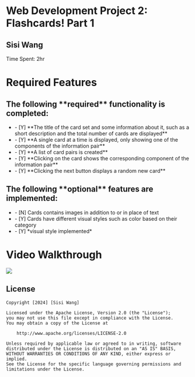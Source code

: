 # Web Development Project 2: Flashcards! Part 1
<h2>Sisi Wang</h2>
<p>Time Spent: 2hr</p>

# Required Features
<h2>The following **required** functionality is completed:</h2>
<ul>
  <li>
    - [Y] **The title of the card set and some information about it, such as a short description and the total number of cards are displayed**    
 </li>
  <li>
    - [Y] **A single card at a time is displayed, only showing one of the components of the information pair**
  </li>
  <li>
    - [Y] **A list of card pairs is created**
  </li>
  <li>
    - [Y] **Clicking on the card shows the corresponding component of the information pair**
  </li>
  <li>
    - [Y] **Clicking the next button displays a random new card**
  </li>
</ul>

<h2>The following **optional** features are implemented:</h2>
<ul>
  <li>- [N] Cards contains images in addition to or in place of text</li>
  <li>- [Y] Cards have different visual styles such as color based on their category</li>
  <li> - [Y] *visual style implemented*</li>
</ul>

# Video Walkthrough
<img style="max-width:300px;" src="https://cdn.loom.com/sessions/thumbnails/3ba97c1597e247d0bbf2c6b92b7d310a-with-play.gif">

## License

    Copyright [2024] [Sisi Wang]

    Licensed under the Apache License, Version 2.0 (the "License");
    you may not use this file except in compliance with the License.
    You may obtain a copy of the License at

        http://www.apache.org/licenses/LICENSE-2.0

    Unless required by applicable law or agreed to in writing, software
    distributed under the License is distributed on an "AS IS" BASIS,
    WITHOUT WARRANTIES OR CONDITIONS OF ANY KIND, either express or implied.
    See the License for the specific language governing permissions and
    limitations under the License.
